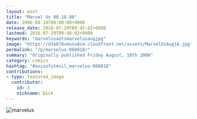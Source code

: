 ```yaml
---
layout: post
title: "Marvel Us 08.18.06"
date: 2006-08-18T00:00:00+0000
release_date: 2016-07-29T09:45:02+0000
lastmod: 2016-07-29T09:48:02+0000
keywords: "marvelusaetsmarvelusaugjpg"
image: "https://d3e878vmunx8cm.cloudfront.net/assets/MarvelUsAug18.jpg"
permalink: "/p/marvelus-060818/"
summary: "Originally published Friday August, 18th 2006"
category: comics
hashtag: "#axisofstevil_marvelus-060818"
contributions:
- type: featured_image
  contributor:
    id: 3
    nickname: Dick
---
```


![marvelus](https://d3e878vmunx8cm.cloudfront.net/assets/MarvelUsAug18.jpg)
